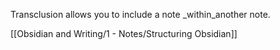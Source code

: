 Transclusion allows you to include a note _within_another note.

[[Obsidian and Writing/1 - Notes/Structuring Obsidian]]